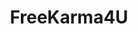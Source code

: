 ---
title: FreeKarma4U
crosslinks:
- FansOfMMAVideos
- FreeKarma4You
- TastyFood
- livven
- csgo
- FashionReps
- videos
- BellatorNation
- OnePieceTC
---
